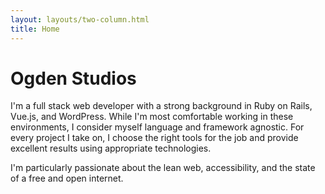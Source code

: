 ```yaml
---
layout: layouts/two-column.html
title: Home
---
```


# Ogden Studios 

I'm a full stack web developer with a strong background in Ruby on Rails, Vue.js, and WordPress. While I'm most comfortable working in these environments, I consider myself language and framework agnostic. For every project I take on, I choose the right tools for the job and provide excellent results using appropriate technologies.

I'm particularly passionate about the lean web, accessibility, and the state of a free and open internet.